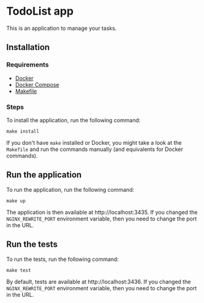 # TodoList app

This is an application to manage your tasks.

## Installation

### Requirements

- [Docker](https://www.docker.com/)
- [Docker Compose](https://docs.docker.com/compose/)
- [Makefile](https://www.gnu.org/software/make/)

### Steps

To install the application, run the following command:

```
make install
```

If you don't have `make` installed or Docker, you might take a look at the `Makefile` and run the commands manually (and
equivalents for Docker commands).

## Run the application

To run the application, run the following command:

```
make up
```

The application is then available at http://localhost:3435. If you changed the `NGINX_REWRITE_PORT` environment
variable, then you need to change the port in the URL.

## Run the tests

To run the tests, run the following command:

```
make test
```

By default, tests are available at http://localhost:3436. If you changed the `NGINX_REWRITE_PORT` environment variable,
then you need to change the port in the URL.
